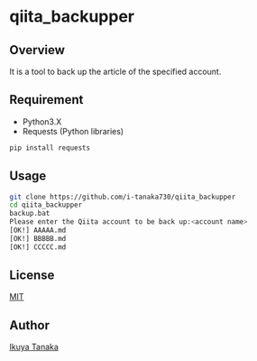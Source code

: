 # qiita_backupper

## Overview

It is a tool to back up the article of the specified account.

## Requirement

- Python3.X
- Requests (Python libraries)
```sh
pip install requests
```

## Usage

```sh
git clone https://github.com/i-tanaka730/qiita_backupper
cd qiita_backupper
backup.bat
Please enter the Qiita account to be back up:<account name>
[OK!] AAAAA.md
[OK!] BBBBB.md
[OK!] CCCCC.md
```

## License
[MIT](https://github.com/i-tanaka730/qiita_backupper/blob/master/LICENSE)

## Author
[Ikuya Tanaka](https://github.com/i-tanaka730)
